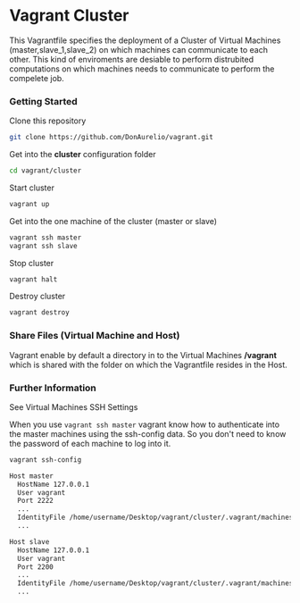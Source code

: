 # Vagrant Cluster 

This Vagrantfile specifies the deployment of a Cluster of Virtual Machines (master,slave_1,slave_2) on which machines can communicate to each other. This kind of enviroments are desiable to perform distrubited computations on which machines needs to communicate to perform the compelete job.

### Getting Started

Clone this repository

```sh
git clone https://github.com/DonAurelio/vagrant.git
```

Get into the **cluster** configuration folder

```sh
cd vagrant/cluster
```

Start cluster

```sh
vagrant up
```

Get into the one machine of the cluster (master or slave)

```sh
vagrant ssh master
vagrant ssh slave
```

Stop cluster

```sh
vagrant halt
```

Destroy cluster

```sh
vagrant destroy
```

### Share Files (Virtual Machine and Host)

Vagrant enable by default a directory in to the Virtual Machines **/vagrant** which is shared with the folder on which the Vagrantfile resides in the Host.

### Further Information

See Virtual Machines SSH Settings

When you use ``vagrant ssh master`` vagrant know how to authenticate into the master machines using the ssh-config data. So you don't need to know the password of each machine to log into it. 

```sh
vagrant ssh-config
```

```sh
Host master
  HostName 127.0.0.1
  User vagrant
  Port 2222
  ...
  IdentityFile /home/username/Desktop/vagrant/cluster/.vagrant/machines/master/virtualbox/private_key
  ...

Host slave
  HostName 127.0.0.1
  User vagrant
  Port 2200
  ...
  IdentityFile /home/username/Desktop/vagrant/cluster/.vagrant/machines/slave_1/virtualbox/private_key
  ...
```



